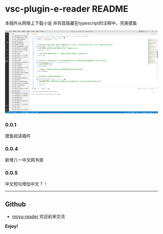 # vsc-plugin-e-reader README

本插件从网络上下载小说 并将其隐藏在typescript的注释中，完美摸鱼

![参考示例](/static/images/example.png "参考示例")

### 0.0.1

摸鱼阅读插件

### 0.0.4

新增八一中文网书源

### 0.0.5

中文短句增加中文？！

---

## Github

* [moyu-reader](https://github.com/surfaceyu/moyu-reader) 欢迎前来交流

**Enjoy!**
